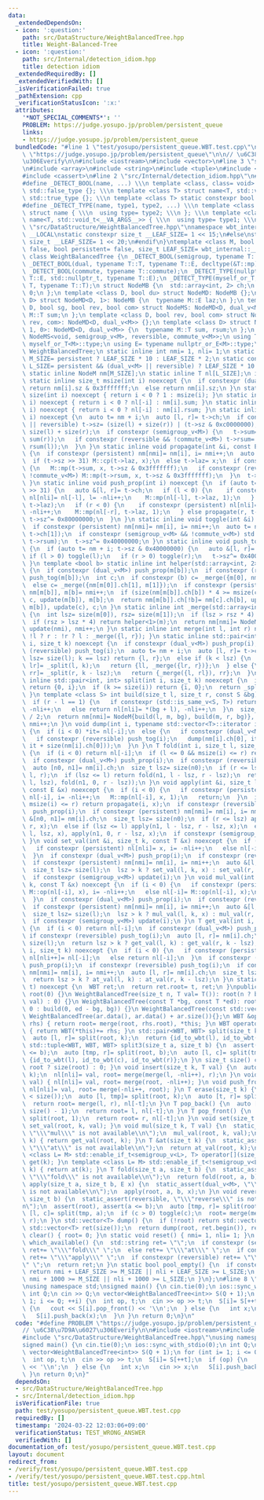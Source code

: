 ```yaml
---
data:
  _extendedDependsOn:
  - icon: ':question:'
    path: src/DataStructure/WeightBalancedTree.hpp
    title: Weight-Balanced-Tree
  - icon: ':question:'
    path: src/Internal/detection_idiom.hpp
    title: detection idiom
  _extendedRequiredBy: []
  _extendedVerifiedWith: []
  _isVerificationFailed: true
  _pathExtension: cpp
  _verificationStatusIcon: ':x:'
  attributes:
    '*NOT_SPECIAL_COMMENTS*': ''
    PROBLEM: https://judge.yosupo.jp/problem/persistent_queue
    links:
    - https://judge.yosupo.jp/problem/persistent_queue
  bundledCode: "#line 1 \"test/yosupo/persistent_queue.WBT.test.cpp\"\n#define PROBLEM\
    \ \"https://judge.yosupo.jp/problem/persistent_queue\"\n\n// \u6C38\u7D9A\u6027\
    \u306Everify\n\n#include <iostream>\n#include <vector>\n#line 3 \"src/DataStructure/WeightBalancedTree.hpp\"\
    \n#include <array>\n#include <string>\n#include <tuple>\n#include <cstddef>\n\
    #include <cassert>\n#line 2 \"src/Internal/detection_idiom.hpp\"\n#include <type_traits>\n\
    #define _DETECT_BOOL(name, ...) \\\n template <class, class= void> struct name:\
    \ std::false_type {}; \\\n template <class T> struct name<T, std::void_t<__VA_ARGS__>>:\
    \ std::true_type {}; \\\n template <class T> static constexpr bool name##_v= name<T>::value\n\
    #define _DETECT_TYPE(name, type1, type2, ...) \\\n template <class T, class= void>\
    \ struct name { \\\n  using type= type2; \\\n }; \\\n template <class T> struct\
    \ name<T, std::void_t<__VA_ARGS__>> { \\\n  using type= type1; \\\n }\n#line 9\
    \ \"src/DataStructure/WeightBalancedTree.hpp\"\nnamespace wbt_internal {\n#ifdef\
    \ __LOCAL\nstatic constexpr size_t __LEAF_SIZE= 1 << 15;\n#else\nstatic constexpr\
    \ size_t __LEAF_SIZE= 1 << 20;\n#endif\n}\ntemplate <class M, bool reversible=\
    \ false, bool persistent= false, size_t LEAF_SIZE= wbt_internal::__LEAF_SIZE>\
    \ class WeightBalancedTree {\n _DETECT_BOOL(semigroup, typename T::T, decltype(&T::op));\n\
    \ _DETECT_BOOL(dual, typename T::T, typename T::E, decltype(&T::mp), decltype(&T::cp));\n\
    \ _DETECT_BOOL(commute, typename T::commute);\n _DETECT_TYPE(nullptr_or_E, typename\
    \ T::E, std::nullptr_t, typename T::E);\n _DETECT_TYPE(myself_or_T, typename T::T,\
    \ T, typename T::T);\n struct NodeMB {\n  std::array<int, 2> ch;\n  size_t sz=\
    \ 0;\n };\n template <class D, bool du> struct NodeMD: NodeMB {};\n template <class\
    \ D> struct NodeMD<D, 1>: NodeMB {\n  typename M::E laz;\n };\n template <class\
    \ D, bool sg, bool rev, bool com> struct NodeMS: NodeMD<D, dual_v<M>> {\n  typename\
    \ M::T sum;\n };\n template <class D, bool rev, bool com> struct NodeMS<D, 0,\
    \ rev, com>: NodeMD<D, dual_v<M>> {};\n template <class D> struct NodeMS<D, 1,\
    \ 1, 0>: NodeMD<D, dual_v<M>> {\n  typename M::T sum, rsum;\n };\n using NodeM=\
    \ NodeMS<void, semigroup_v<M>, reversible, commute_v<M>>;\n using T= typename\
    \ myself_or_T<M>::type;\n using E= typename nullptr_or_E<M>::type;\n using WBT=\
    \ WeightBalancedTree;\n static inline int nmi= 1, nli= 1;\n static constexpr size_t\
    \ M_SIZE= persistent ? LEAF_SIZE * 10 : LEAF_SIZE * 2;\n static constexpr size_t\
    \ L_SIZE= persistent && (dual_v<M> || reversible) ? LEAF_SIZE * 10 : LEAF_SIZE;\n\
    \ static inline NodeM nm[M_SIZE];\n static inline T nl[L_SIZE];\n int root;\n\
    \ static inline size_t msize(int i) noexcept {\n  if constexpr (dual_v<M> || reversible)\
    \ return nm[i].sz & 0x3fffffff;\n  else return nm[i].sz;\n }\n static inline size_t\
    \ size(int i) noexcept { return i < 0 ? 1 : msize(i); }\n static inline T sum(int\
    \ i) noexcept { return i < 0 ? nl[-i] : nm[i].sum; }\n static inline T rsum(int\
    \ i) noexcept { return i < 0 ? nl[-i] : nm[i].rsum; }\n static inline void update(int\
    \ i) noexcept {\n  auto t= nm + i;\n  auto [l, r]= t->ch;\n  if constexpr (dual_v<M>\
    \ || reversible) t->sz= (size(l) + size(r)) | (t->sz & 0xc0000000);\n  else t->sz=\
    \ size(l) + size(r);\n  if constexpr (semigroup_v<M>) {\n   t->sum= M::op(sum(l),\
    \ sum(r));\n   if constexpr (reversible && !commute_v<M>) t->rsum= M::op(rsum(r),\
    \ rsum(l));\n  }\n }\n static inline void propagate(int &i, const E &x) noexcept\
    \ {\n  if constexpr (persistent) nm[nmi]= nm[i], i= nmi++;\n  auto t= nm + i;\n\
    \  if (t->sz >> 31) M::cp(t->laz, x);\n  else t->laz= x;\n  if constexpr (semigroup_v<M>)\
    \ {\n   M::mp(t->sum, x, t->sz & 0x3fffffff);\n   if constexpr (reversible &&\
    \ !commute_v<M>) M::mp(t->rsum, x, t->sz & 0x3fffffff);\n  }\n  t->sz|= 0x80000000;\n\
    \ }\n static inline void push_prop(int i) noexcept {\n  if (auto t= nm + i; t->sz\
    \ >> 31) {\n   auto &[l, r]= t->ch;\n   if (l < 0) {\n    if constexpr (persistent)\
    \ nl[nli]= nl[-l], l= -nli++;\n    M::mp(nl[-l], t->laz, 1);\n   } else propagate(l,\
    \ t->laz);\n   if (r < 0) {\n    if constexpr (persistent) nl[nli]= nl[-r], r=\
    \ -nli++;\n    M::mp(nl[-r], t->laz, 1);\n   } else propagate(r, t->laz);\n  \
    \ t->sz^= 0x80000000;\n  }\n }\n static inline void toggle(int &i) noexcept {\n\
    \  if constexpr (persistent) nm[nmi]= nm[i], i= nmi++;\n  auto t= nm + i;\n  std::swap(t->ch[0],\
    \ t->ch[1]);\n  if constexpr (semigroup_v<M> && !commute_v<M>) std::swap(t->sum,\
    \ t->rsum);\n  t->sz^= 0x40000000;\n }\n static inline void push_tog(int i) noexcept\
    \ {\n  if (auto t= nm + i; t->sz & 0x40000000) {\n   auto &[l, r]= t->ch;\n  \
    \ if (l > 0) toggle(l);\n   if (r > 0) toggle(r);\n   t->sz^= 0x40000000;\n  }\n\
    \ }\n template <bool b> static inline int helper(std::array<int, 2> &m) noexcept\
    \ {\n  if constexpr (dual_v<M>) push_prop(m[b]);\n  if constexpr (reversible)\
    \ push_tog(m[b]);\n  int c;\n  if constexpr (b) c= _merge({m[0], nm[m[1]].ch[0]});\n\
    \  else c= _merge({nm[m[0]].ch[1], m[1]});\n  if constexpr (persistent) nm[nmi]=\
    \ nm[m[b]], m[b]= nmi++;\n  if (size(nm[m[b]].ch[b]) * 4 >= msize(c)) return nm[m[b]].ch[!b]=\
    \ c, update(m[b]), m[b];\n  return nm[m[b]].ch[!b]= nm[c].ch[b], update(nm[c].ch[b]=\
    \ m[b]), update(c), c;\n }\n static inline int _merge(std::array<int, 2> m) noexcept\
    \ {\n  int lsz= size(m[0]), rsz= size(m[1]);\n  if (lsz > rsz * 4) return helper<0>(m);\n\
    \  if (rsz > lsz * 4) return helper<1>(m);\n  return nm[nmi]= NodeM{m[0], m[1]},\
    \ update(nmi), nmi++;\n }\n static inline int merge(int l, int r) noexcept { return\
    \ !l ? r : !r ? l : _merge({l, r}); }\n static inline std::pair<int, int> _split(int\
    \ i, size_t k) noexcept {\n  if constexpr (dual_v<M>) push_prop(i);\n  if constexpr\
    \ (reversible) push_tog(i);\n  auto t= nm + i;\n  auto [l, r]= t->ch;\n  if (size_t\
    \ lsz= size(l); k == lsz) return {l, r};\n  else if (k < lsz) {\n   auto [ll,\
    \ lr]= _split(l, k);\n   return {ll, _merge({lr, r})};\n  } else {\n   auto [rl,\
    \ rr]= _split(r, k - lsz);\n   return {_merge({l, rl}), rr};\n  }\n }\n static\
    \ inline std::pair<int, int> split(int i, size_t k) noexcept {\n  if (k == 0)\
    \ return {0, i};\n  if (k >= size(i)) return {i, 0};\n  return _split(i, k);\n\
    \ }\n template <class S> int build(size_t l, size_t r, const S &bg) noexcept {\n\
    \  if (r - l == 1) {\n   if constexpr (std::is_same_v<S, T>) return nl[nli]= bg,\
    \ -nli++;\n   else return nl[nli]= *(bg + l), -nli++;\n  }\n  size_t m= (l + r)\
    \ / 2;\n  return nm[nmi]= NodeM{build(l, m, bg), build(m, r, bg)}, update(nmi),\
    \ nmi++;\n }\n void dump(int i, typename std::vector<T>::iterator it) noexcept\
    \ {\n  if (i < 0) *it= nl[-i];\n  else {\n   if constexpr (dual_v<M>) push_prop(i);\n\
    \   if constexpr (reversible) push_tog(i);\n   dump(nm[i].ch[0], it), dump(nm[i].ch[1],\
    \ it + size(nm[i].ch[0]));\n  }\n }\n T fold(int i, size_t l, size_t r) noexcept\
    \ {\n  if (i < 0) return nl[-i];\n  if (l <= 0 && msize(i) <= r) return nm[i].sum;\n\
    \  if constexpr (dual_v<M>) push_prop(i);\n  if constexpr (reversible) push_tog(i);\n\
    \  auto [n0, n1]= nm[i].ch;\n  size_t lsz= size(n0);\n  if (r <= lsz) return fold(n0,\
    \ l, r);\n  if (lsz <= l) return fold(n1, l - lsz, r - lsz);\n  return M::op(fold(n0,\
    \ l, lsz), fold(n1, 0, r - lsz));\n }\n void apply(int &i, size_t l, size_t r,\
    \ const E &x) noexcept {\n  if (i < 0) {\n   if constexpr (persistent) nl[nli]=\
    \ nl[-i], i= -nli++;\n   M::mp(nl[-i], x, 1);\n   return;\n  }\n  if (l <= 0 &&\
    \ msize(i) <= r) return propagate(i, x);\n  if constexpr (reversible) push_tog(i);\n\
    \  push_prop(i);\n  if constexpr (persistent) nm[nmi]= nm[i], i= nmi++;\n  auto\
    \ &[n0, n1]= nm[i].ch;\n  size_t lsz= size(n0);\n  if (r <= lsz) apply(n0, l,\
    \ r, x);\n  else if (lsz <= l) apply(n1, l - lsz, r - lsz, x);\n  else apply(n0,\
    \ l, lsz, x), apply(n1, 0, r - lsz, x);\n  if constexpr (semigroup_v<M>) update(i);\n\
    \ }\n void set_val(int &i, size_t k, const T &x) noexcept {\n  if (i < 0) {\n\
    \   if constexpr (persistent) nl[nli]= x, i= -nli++;\n   else nl[-i]= x;\n   return;\n\
    \  }\n  if constexpr (dual_v<M>) push_prop(i);\n  if constexpr (reversible) push_tog(i);\n\
    \  if constexpr (persistent) nm[nmi]= nm[i], i= nmi++;\n  auto &[l, r]= nm[i].ch;\n\
    \  size_t lsz= size(l);\n  lsz > k ? set_val(l, k, x) : set_val(r, k - lsz, x);\n\
    \  if constexpr (semigroup_v<M>) update(i);\n }\n void mul_val(int &i, size_t\
    \ k, const T &x) noexcept {\n  if (i < 0) {\n   if constexpr (persistent) nl[nli]=\
    \ M::op(nl[-i], x), i= -nli++;\n   else nl[-i]= M::op(nl[-i], x);\n   return;\n\
    \  }\n  if constexpr (dual_v<M>) push_prop(i);\n  if constexpr (reversible) push_tog(i);\n\
    \  if constexpr (persistent) nm[nmi]= nm[i], i= nmi++;\n  auto &[l, r]= nm[i].ch;\n\
    \  size_t lsz= size(l);\n  lsz > k ? mul_val(l, k, x) : mul_val(r, k - lsz, x);\n\
    \  if constexpr (semigroup_v<M>) update(i);\n }\n T get_val(int i, size_t k) noexcept\
    \ {\n  if (i < 0) return nl[-i];\n  if constexpr (dual_v<M>) push_prop(i);\n \
    \ if constexpr (reversible) push_tog(i);\n  auto [l, r]= nm[i].ch;\n  size_t lsz=\
    \ size(l);\n  return lsz > k ? get_val(l, k) : get_val(r, k - lsz);\n }\n T &at_val(int\
    \ i, size_t k) noexcept {\n  if (i < 0) {\n   if constexpr (persistent) return\
    \ nl[nli++]= nl[-i];\n   else return nl[-i];\n  }\n  if constexpr (dual_v<M>)\
    \ push_prop(i);\n  if constexpr (reversible) push_tog(i);\n  if constexpr (persistent)\
    \ nm[nmi]= nm[i], i= nmi++;\n  auto [l, r]= nm[i].ch;\n  size_t lsz= size(l);\n\
    \  return lsz > k ? at_val(l, k) : at_val(r, k - lsz);\n }\n static WBT id_to_wbt(int\
    \ t) noexcept {\n  WBT ret;\n  return ret.root= t, ret;\n }\npublic:\n WeightBalancedTree():\
    \ root(0) {}\n WeightBalancedTree(size_t n, T val= T()): root(n ? build(0, n,\
    \ val) : 0) {}\n WeightBalancedTree(const T *bg, const T *ed): root(bg == ed ?\
    \ 0 : build(0, ed - bg, bg)) {}\n WeightBalancedTree(const std::vector<T> &ar):\
    \ WeightBalancedTree(ar.data(), ar.data() + ar.size()){};\n WBT &operator+=(WBT\
    \ rhs) { return root= merge(root, rhs.root), *this; }\n WBT operator+(WBT rhs)\
    \ { return WBT(*this)+= rhs; }\n std::pair<WBT, WBT> split(size_t k) {\n  assert(root);\n\
    \  auto [l, r]= split(root, k);\n  return {id_to_wbt(l), id_to_wbt(r)};\n }\n\
    \ std::tuple<WBT, WBT, WBT> split3(size_t a, size_t b) {\n  assert(root), assert(a\
    \ <= b);\n  auto [tmp, r]= split(root, b);\n  auto [l, c]= split(tmp, a);\n  return\
    \ {id_to_wbt(l), id_to_wbt(c), id_to_wbt(r)};\n }\n size_t size() const { return\
    \ root ? size(root) : 0; }\n void insert(size_t k, T val) {\n  auto [l, r]= split(root,\
    \ k);\n  nl[nli]= val, root= merge(merge(l, -nli++), r);\n }\n void push_back(T\
    \ val) { nl[nli]= val, root= merge(root, -nli++); }\n void push_front(T val) {\
    \ nl[nli]= val, root= merge(-nli++, root); }\n T erase(size_t k) {\n  assert(k\
    \ < size());\n  auto [l, tmp]= split(root, k);\n  auto [t, r]= split(tmp, 1);\n\
    \  return root= merge(l, r), nl[-t];\n }\n T pop_back() {\n  auto [l, t]= split(root,\
    \ size() - 1);\n  return root= l, nl[-t];\n }\n T pop_front() {\n  auto [t, r]=\
    \ split(root, 1);\n  return root= r, nl[-t];\n }\n void set(size_t k, T val) {\
    \ set_val(root, k, val); }\n void mul(size_t k, T val) {\n  static_assert(semigroup_v<M>,\
    \ \"\\\"mul\\\" is not available\\n\");\n  mul_val(root, k, val);\n }\n T get(size_t\
    \ k) { return get_val(root, k); }\n T &at(size_t k) {\n  static_assert(!semigroup_v<M>,\
    \ \"\\\"at\\\" is not available\\n\");\n  return at_val(root, k);\n }\n template\
    \ <class L= M> std::enable_if_t<semigroup_v<L>, T> operator[](size_t k) { return\
    \ get(k); }\n template <class L= M> std::enable_if_t<!semigroup_v<L>, T> &operator[](size_t\
    \ k) { return at(k); }\n T fold(size_t a, size_t b) {\n  static_assert(semigroup_v<M>,\
    \ \"\\\"fold\\\" is not available\\n\");\n  return fold(root, a, b);\n }\n void\
    \ apply(size_t a, size_t b, E x) {\n  static_assert(dual_v<M>, \"\\\"apply\\\"\
    \ is not available\\n\");\n  apply(root, a, b, x);\n }\n void reverse(size_t a,\
    \ size_t b) {\n  static_assert(reversible, \"\\\"reverse\\\" is not available\\\
    n\");\n  assert(root), assert(a <= b);\n  auto [tmp, r]= split(root, b);\n  auto\
    \ [l, c]= split(tmp, a);\n  if (c > 0) toggle(c);\n  root= merge(merge(l, c),\
    \ r);\n }\n std::vector<T> dump() {\n  if (!root) return std::vector<T>();\n \
    \ std::vector<T> ret(size());\n  return dump(root, ret.begin()), ret;\n }\n void\
    \ clear() { root= 0; }\n static void reset() { nmi= 1, nli= 1; }\n static std::string\
    \ which_available() {\n  std::string ret= \"\";\n  if constexpr (semigroup_v<M>)\
    \ ret+= \"\\\"fold\\\" \";\n  else ret+= \"\\\"at\\\" \";\n  if constexpr (dual_v<M>)\
    \ ret+= \"\\\"apply\\\" \";\n  if constexpr (reversible) ret+= \"\\\"reverse\\\
    \" \";\n  return ret;\n }\n static bool pool_empty() {\n  if constexpr (dual_v<M>)\
    \ return nmi + LEAF_SIZE >= M_SIZE || nli + LEAF_SIZE >= L_SIZE;\n  else return\
    \ nmi + 1000 >= M_SIZE || nli + 1000 >= L_SIZE;\n }\n};\n#line 8 \"test/yosupo/persistent_queue.WBT.test.cpp\"\
    \nusing namespace std;\nsigned main() {\n cin.tie(0);\n ios::sync_with_stdio(0);\n\
    \ int Q;\n cin >> Q;\n vector<WeightBalancedTree<int>> S(Q + 1);\n for (int i=\
    \ 1; i <= Q; ++i) {\n  int op, t;\n  cin >> op >> t;\n  S[i]= S[++t];\n  if (op)\
    \ {\n   cout << S[i].pop_front() << '\\n';\n  } else {\n   int x;\n   cin >> x;\n\
    \   S[i].push_back(x);\n  }\n }\n return 0;\n}\n"
  code: "#define PROBLEM \"https://judge.yosupo.jp/problem/persistent_queue\"\n\n\
    // \u6C38\u7D9A\u6027\u306Everify\n\n#include <iostream>\n#include <vector>\n\
    #include \"src/DataStructure/WeightBalancedTree.hpp\"\nusing namespace std;\n\
    signed main() {\n cin.tie(0);\n ios::sync_with_stdio(0);\n int Q;\n cin >> Q;\n\
    \ vector<WeightBalancedTree<int>> S(Q + 1);\n for (int i= 1; i <= Q; ++i) {\n\
    \  int op, t;\n  cin >> op >> t;\n  S[i]= S[++t];\n  if (op) {\n   cout << S[i].pop_front()\
    \ << '\\n';\n  } else {\n   int x;\n   cin >> x;\n   S[i].push_back(x);\n  }\n\
    \ }\n return 0;\n}"
  dependsOn:
  - src/DataStructure/WeightBalancedTree.hpp
  - src/Internal/detection_idiom.hpp
  isVerificationFile: true
  path: test/yosupo/persistent_queue.WBT.test.cpp
  requiredBy: []
  timestamp: '2024-03-22 12:03:06+09:00'
  verificationStatus: TEST_WRONG_ANSWER
  verifiedWith: []
documentation_of: test/yosupo/persistent_queue.WBT.test.cpp
layout: document
redirect_from:
- /verify/test/yosupo/persistent_queue.WBT.test.cpp
- /verify/test/yosupo/persistent_queue.WBT.test.cpp.html
title: test/yosupo/persistent_queue.WBT.test.cpp
---
```

